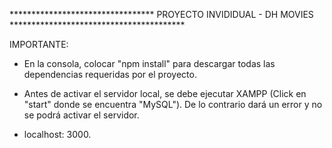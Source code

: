********************************* PROYECTO INVIDIDUAL - DH MOVIES ****************************************

IMPORTANTE:

- En la consola, colocar "npm install" para descargar todas las dependencias requeridas por el proyecto.

- Antes de activar el servidor local, se debe ejecutar XAMPP (Click en "start" donde se encuentra "MySQL"). De lo contrario dará un error y no se podrá activar el servidor.

- localhost: 3000.